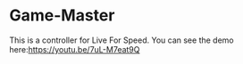 # Game-Master
This is a controller for Live For Speed. You can see the demo here:https://youtu.be/7uL-M7eat9Q

